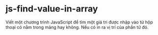# js-find-value-in-array
Viết một chương trình JavaScript để tìm một giá tri được nhập vào từ hộp thoại có nằm trong mảng hay không. Nếu có in ra vị trí của phần tử đó. 
